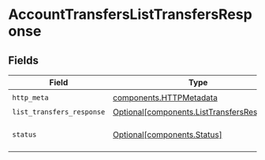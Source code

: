 # AccountTransfersListTransfersResponse


## Fields

| Field                                                                                          | Type                                                                                           | Required                                                                                       | Description                                                                                    |
| ---------------------------------------------------------------------------------------------- | ---------------------------------------------------------------------------------------------- | ---------------------------------------------------------------------------------------------- | ---------------------------------------------------------------------------------------------- |
| `http_meta`                                                                                    | [components.HTTPMetadata](../../models/components/httpmetadata.md)                             | :heavy_check_mark:                                                                             | N/A                                                                                            |
| `list_transfers_response`                                                                      | [Optional[components.ListTransfersResponse]](../../models/components/listtransfersresponse.md) | :heavy_minus_sign:                                                                             | OK                                                                                             |
| `status`                                                                                       | [Optional[components.Status]](../../models/components/status.md)                               | :heavy_minus_sign:                                                                             | INVALID_ARGUMENT: The request has an invalid argument.                                         |